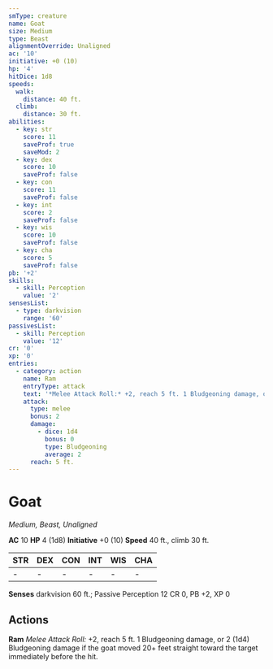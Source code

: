 ```yaml
---
smType: creature
name: Goat
size: Medium
type: Beast
alignmentOverride: Unaligned
ac: '10'
initiative: +0 (10)
hp: '4'
hitDice: 1d8
speeds:
  walk:
    distance: 40 ft.
  climb:
    distance: 30 ft.
abilities:
  - key: str
    score: 11
    saveProf: true
    saveMod: 2
  - key: dex
    score: 10
    saveProf: false
  - key: con
    score: 11
    saveProf: false
  - key: int
    score: 2
    saveProf: false
  - key: wis
    score: 10
    saveProf: false
  - key: cha
    score: 5
    saveProf: false
pb: '+2'
skills:
  - skill: Perception
    value: '2'
sensesList:
  - type: darkvision
    range: '60'
passivesList:
  - skill: Perception
    value: '12'
cr: '0'
xp: '0'
entries:
  - category: action
    name: Ram
    entryType: attack
    text: '*Melee Attack Roll:* +2, reach 5 ft. 1 Bludgeoning damage, or 2 (1d4) Bludgeoning damage if the goat moved 20+ feet straight toward the target immediately before the hit.'
    attack:
      type: melee
      bonus: 2
      damage:
        - dice: 1d4
          bonus: 0
          type: Bludgeoning
          average: 2
      reach: 5 ft.
---
```


# Goat
*Medium, Beast, Unaligned*

**AC** 10
**HP** 4 (1d8)
**Initiative** +0 (10)
**Speed** 40 ft., climb 30 ft.

| STR | DEX | CON | INT | WIS | CHA |
| --- | --- | --- | --- | --- | --- |
| - | - | - | - | - | - |

**Senses** darkvision 60 ft.; Passive Perception 12
CR 0, PB +2, XP 0

## Actions

**Ram**
*Melee Attack Roll:* +2, reach 5 ft. 1 Bludgeoning damage, or 2 (1d4) Bludgeoning damage if the goat moved 20+ feet straight toward the target immediately before the hit.
